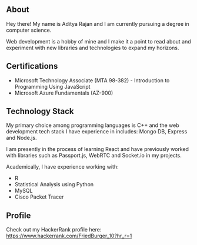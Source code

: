 ## About ##
Hey there! My name is Aditya Rajan and I am currently pursuing a degree in computer science.

Web development is a hobby of mine and I make it a point to read about and experiment with new libraries and technologies to expand my horizons.

## Certifications ##
 * Microsoft Technology Associate (MTA 98-382) - Introduction to Programming Using JavaScript
 * Microsoft Azure Fundamentals (AZ-900)

## Technology Stack ##
My primary choice among programming languages is C++ and the web development tech stack I have experience in includes: Mongo DB, Express and Node.js.

I am presently in the process of learning React and have previously worked with libraries such as Passport.js, WebRTC and Socket.io in my projects.

Academically, I have experience working with: 
  * R  
  * Statistical Analysis using Python 
  * MySQL
  * Cisco Packet Tracer

## Profile ##
Check out my HackerRank profile here: https://www.hackerrank.com/FriedBurger_10?hr_r=1
